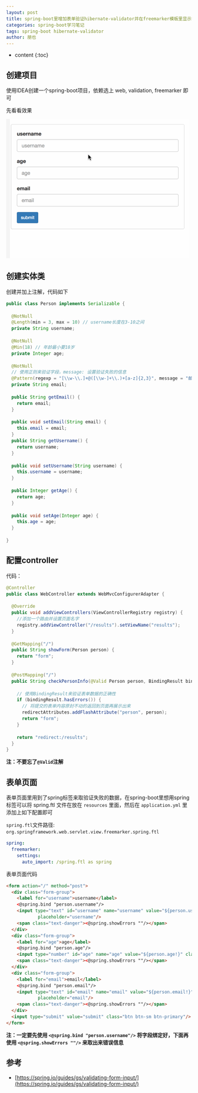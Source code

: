 ```yaml
---
layout: post
title: spring-boot里增加表单验证hibernate-validator并在freemarker模板里显示错误信息
categories: spring-boot学习笔记
tags: spring-boot hibernate-validator
author: 朋也
---
```


* content
{:toc}

## 创建项目

使用IDEA创建一个spring-boot项目，依赖选上 web, validation, freemarker 即可

先看看效果

![](/assets/images/hibernate-validator.gif)




## 创建实体类

创建并加上注解，代码如下

```java
public class Person implements Serializable {

  @NotNull
  @Length(min = 3, max = 10) // username长度在3-10之间
  private String username;

  @NotNull
  @Min(18) // 年龄最小要18岁
  private Integer age;

  @NotNull
  // 使用正则来验证字段，message: 设置验证失败的信息
  @Pattern(regexp = "[\\w-\\.]+@([\\w-]+\\.)+[a-z]{2,3}", message = "邮箱格式不正确")
  private String email;

  public String getEmail() {
    return email;
  }

  public void setEmail(String email) {
    this.email = email;
  }
  public String getUsername() {
    return username;
  }

  public void setUsername(String username) {
    this.username = username;
  }

  public Integer getAge() {
    return age;
  }

  public void setAge(Integer age) {
    this.age = age;
  }

}
```

## 配置controller

代码：

```java
@Controller
public class WebController extends WebMvcConfigurerAdapter {

  @Override
  public void addViewControllers(ViewControllerRegistry registry) {
    //添加一个路由并设置页面名字
    registry.addViewController("/results").setViewName("results");
  }

  @GetMapping("/")
  public String showForm(Person person) {
    return "form";
  }

  @PostMapping("/")
  public String checkPersonInfo(@Valid Person person, BindingResult bindingResult, RedirectAttributes redirectAttributes) {

    // 使用BindingResult来验证表单数据的正确性
    if (bindingResult.hasErrors()) {
      // 将提交的表单内容原封不动的返回到页面再展示出来
      redirectAttributes.addFlashAttribute("person", person);
      return "form";
    }

    return "redirect:/results";
  }
}
```

**注：不要忘了`@Valid`注解**

## 表单页面

表单页面里用到了spring标签来取验证失败的数据，在spring-boot里想用spring标签可以将 spring.ftl 文件在放在 `resources` 里面，然后在 `application.yml` 里添加上如下配置即可

`spring.ftl`文件路径: `org.springframework.web.servlet.view.freemarker.spring.ftl`

```yml
spring:
  freemarker:
    settings:
      auto_import: /spring.ftl as spring
```

表单页面代码

```html
<form action="/" method="post">
  <div class="form-group">
    <label for="username">username</label>
    <@spring.bind "person.username"/>
    <input type="text" id="username" name="username" value="${person.username!}" class="form-control"
            placeholder="username"/>
    <span class="text-danger"><@spring.showErrors ""/></span>
  </div>
  <div class="form-group">
    <label for="age">age</label>
    <@spring.bind "person.age"/>
    <input type="number" id="age" name="age" value="${person.age!}" class="form-control" placeholder="age"/>
    <span class="text-danger"><@spring.showErrors ""/></span>
  </div>
  <div class="form-group">
    <label for="email">email</label>
    <@spring.bind "person.email"/>
    <input type="text" id="email" name="email" value="${person.email!}" class="form-control"
            placeholder="email"/>
    <span class="text-danger"><@spring.showErrors ""/></span>
  </div>
  <input type="submit" value="submit" class="btn btn-sm btn-primary"/>
</form>
```

**注：一定要先使用 `<@spring.bind "person.username"/>` 将字段绑定好，下面再使用 `<@spring.showErrors ""/>` 来取出来错误信息**

## 参考

- [https://spring.io/guides/gs/validating-form-input/](https://spring.io/guides/gs/validating-form-input/)
